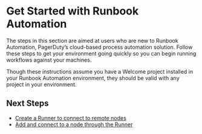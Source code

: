 # Get Started with Runbook Automation

The steps in this section are aimed at users who are new to Runbook Automation, PagerDuty’s cloud-based process automation solution.  Follow these steps to get your environment going quickly so you can begin running workflows against your machines.

Though these instructions assume you have a Welcome project installed in your Runbook Automation environment, they should be valid with any project in your environment.

## Next Steps

* [Create a Runner to connect to remote nodes](https://docs.rundeck.com/docs/learning/getting-started/rba/runner-setup.html)
* [Add and connect to a node through the Runner](https://docs.rundeck.com/docs/learning/getting-started/rba/node-setup.html)